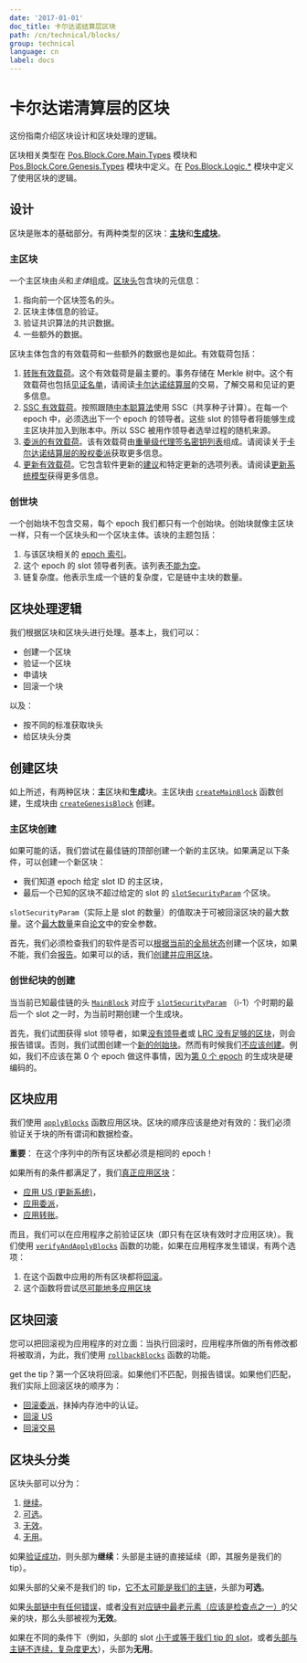 ```yaml
---
date: '2017-01-01'
doc_title: 卡尔达诺结算层区块
path: /cn/technical/blocks/
group: technical
language: cn
label: docs
---
```


<!-- Reviewed at ac0126b2753f1f5ca6fbfb555783fbeb1aa141bd -->

# 卡尔达诺清算层的区块

这份指南介绍区块设计和区块处理的逻辑。

区块相关类型在 [Pos.Block.Core.Main.Types](https://github.com/input-output-hk/cardano-sl/blob/11fdc35884368ba61ec32e3277c037e20dc1c266/src/Pos/Block/Core/Main/Types.hs) 模块和 [Pos.Block.Core.Genesis.Types](https://github.com/input-output-hk/cardano-sl/blob/11fdc35884368ba61ec32e3277c037e20dc1c266/src/Pos/Block/Core/Genesis/Types.hs) 模块中定义。在
[Pos.Block.Logic.\*](https://github.com/input-output-hk/cardano-sl/tree/11fdc35884368ba61ec32e3277c037e20dc1c266/src/Pos/Block/Logic) 模块中定义了使用区块的逻辑。

## 设计

区块是账本的基础部分。有两种类型的区块：[**主块**](https://github.com/input-output-hk/cardano-sl/blob/11fdc35884368ba61ec32e3277c037e20dc1c266/src/Pos/Block/Core/Main/Types.hs#L110)和[**生成块**](https://github.com/input-output-hk/cardano-sl/blob/11fdc35884368ba61ec32e3277c037e20dc1c266/src/Pos/Block/Core/Genesis/Types.hs#L66)。

### 主区块

一个主区块由*头*和*主体*组成。[区块头](https://github.com/input-output-hk/cardano-sl/blob/11fdc35884368ba61ec32e3277c037e20dc1c266/core/Pos/Core/Block.hs#L99)包含块的元信息：

1. 指向前一个区块签名的头。
2. 区块主体信息的验证。
3. 验证共识算法的共识数据。
4. 一些额外的数据。

区块主体包含的有效载荷和一些额外的数据也是如此。有效载荷包括：

1. [转账有效载荷](https://github.com/input-output-hk/cardano-sl/blob/11fdc35884368ba61ec32e3277c037e20dc1c266/src/Pos/Block/Core/Main/Chain.hs#L66)。这个有效载荷是最主要的。事务存储在 Merkle 树中。这个有效载荷也包括[见证名单](https://github.com/input-output-hk/cardano-sl/blob/11fdc35884368ba61ec32e3277c037e20dc1c266/src/Pos/Txp/Core/Types.hs#L283)，请阅读[卡尔达诺结算层](/cardano/transactions/)的交易，了解交易和见证的更多信息。
2. [SSC 有效载荷](https://github.com/input-output-hk/cardano-sl/blob/11fdc35884368ba61ec32e3277c037e20dc1c266/src/Pos/Block/Core/Main/Chain.hs#L68)。按照跟随[中本聪算法](/cardano/proof-of-stake/#follow-the-satoshi)使用 SSC（共享种子计算）。在每一个 epoch 中，必须选出下一个 epoch 的领导者。这些 slot 的领导者将能够生成主区块并加入到账本中。所以 SSC 被用作领导者选举过程的随机来源。
3. [委派的有效载荷](https://github.com/input-output-hk/cardano-sl/blob/11fdc35884368ba61ec32e3277c037e20dc1c266/src/Pos/Block/Core/Main/Chain.hs#L70)。该有效载荷由[重量级代理签名密钥列表](https://github.com/input-output-hk/cardano-sl/blob/11fdc35884368ba61ec32e3277c037e20dc1c266/src/Pos/Delegation/Types.hs#L49)组成。请阅读关于[卡尔达诺结算层的股权委派](/technical/delegation/)获取更多信息。
4. [更新有效载荷](https://github.com/input-output-hk/cardano-sl/blob/11fdc35884368ba61ec32e3277c037e20dc1c266/src/Pos/Block/Core/Main/Chain.hs#L72)。它包含软件更新的[建议](https://github.com/input-output-hk/cardano-sl/blob/732a2c765a417ba0a5010df81061c4473f80a0dc/update/Pos/Update/Core/Types.hs#L300)和特定更新的选项列表。请阅读[更新系统模型](/cardano/update-mechanism/)获得更多信息。

### 创世块

一个创始块不包含交易，每个 epoch 我们都只有一个创始块。创始块就像主区块一样，只有一个区块头和一个区块主体。该块的主题包括：

1. 与该区块相关的 [epoch 索引](https://github.com/input-output-hk/cardano-sl/blob/11fdc35884368ba61ec32e3277c037e20dc1c266/src/Pos/Block/Core/Genesis/Chain.hs#L33)。
2. 这个 epoch 的 slot 领导者列表。该列表[不能为空](https://github.com/input-output-hk/cardano-sl/blob/b4b2c282b0e2a2e4415163e70dcb559396a2237c/core/Pos/Core/Types.hs#L272)。
3. 链复杂度。他表示生成一个链的复杂度，它是链中主块的数量。


## 区块处理逻辑

我们根据区块和区块头进行处理。基本上，我们可以：

* 创建一个区块
* 验证一个区块
* 申请块
* 回滚一个块

以及：

* 按不同的标准获取块头
* 给区块头分类


## 创建区块

如上所述，有两种区块：**主**区块和**生成**块。主区块由 [`createMainBlock`](https://github.com/input-output-hk/cardano-sl/blob/11fdc35884368ba61ec32e3277c037e20dc1c266/src/Pos/Block/Logic/Creation.hs#L156) 函数创建，生成块由 [`createGenesisBlock`](https://github.com/input-output-hk/cardano-sl/blob/11fdc35884368ba61ec32e3277c037e20dc1c266/src/Pos/Block/Logic/Creation.hs#L92) 创建。

### 主区块创建

如果可能的话，我们尝试在最佳链的顶部创建一个新的主区块。如果满足以下条件，可以创建一个新区块：

- 我们知道 epoch 给定 slot ID 的主区块，
- 最后一个已知的区块不超过给定的 slot 的 [`slotSecurityParam`](https://github.com/input-output-hk/cardano-sl/blob/f571087e5b5af339767198141981c850227ca99c/core/Pos/Core/Constants.hs#L86) 个区块。

`slotSecurityParam`（实际上是 slot 的数量）的值取决于可被回滚区块的最大数量。这个[最大数量](https://github.com/input-output-hk/cardano-sl/blob/11fdc35884368ba61ec32e3277c037e20dc1c266/core/Pos/Core/Constants.hs#L81)来自[论文](/glossary/#paper)中的安全参数。


首先，我们必须检查我们的软件是否可以[根据当前的全局状态](https://github.com/input-output-hk/cardano-sl/blob/11fdc35884368ba61ec32e3277c037e20dc1c266/src/Pos/Update/Logic/Global.hs#L139)创建一个区块，如果不能，我们会[报告](https://github.com/input-output-hk/cardano-sl/blob/11fdc35884368ba61ec32e3277c037e20dc1c266/src/Pos/Block/Logic/Creation.hs#L172)。如果可以的话，我们[创建并应用区块](https://github.com/input-output-hk/cardano-sl/blob/11fdc35884368ba61ec32e3277c037e20dc1c266/src/Pos/Block/Logic/Creation.hs#L206)。

### 创世纪块的创建

当当前已知最佳链的头 [`MainBlock`](https://github.com/input-output-hk/cardano-sl/blob/11fdc35884368ba61ec32e3277c037e20dc1c266/src/Pos/Block/Core/Main/Types.hs#L112)  对应于 [`slotSecurityParam`](https://github.com/input-output-hk/cardano-sl/blob/11fdc35884368ba61ec32e3277c037e20dc1c266/core/Pos/Core/Constants.hs#L81) （i-1）个时期的最后一个 slot 之一时，为当前时期创建一个生成块。

首先，我们试图获得 slot 领导者，如果[没有领导者](https://github.com/input-output-hk/cardano-sl/blob/11fdc35884368ba61ec32e3277c037e20dc1c266/src/Pos/Block/Logic/Creation.hs#L99)或 [LRC 没有足够的区块](https://github.com/input-output-hk/cardano-sl/blob/11fdc35884368ba61ec32e3277c037e20dc1c266/src/Pos/Block/Logic/Creation.hs#L102)，则会报告错误。否则，我们试图创建一个[新的创始块](https://github.com/input-output-hk/cardano-sl/blob/11fdc35884368ba61ec32e3277c037e20dc1c266/src/Pos/Block/Logic/Creation.hs#L115)。然而有时候我们[不应该创建](https://github.com/input-output-hk/cardano-sl/blob/11fdc35884368ba61ec32e3277c037e20dc1c266/src/Pos/Block/Logic/Creation.hs#L106)。例如，我们不应该在第 0 个 epoch 做这件事情，因为[第 0 个 epoch](https://github.com/input-output-hk/cardano-sl/blob/11fdc35884368ba61ec32e3277c037e20dc1c266/src/Pos/Block/Logic/Creation.hs#L108) 的生成块是硬编码的。


## 区块应用

我们使用 [`applyBlocks`](https://github.com/input-output-hk/cardano-sl/blob/09e4fcf8a7f1a5a587d0241aa93f23e2d72c7c70/src/Pos/Block/Logic/VAR.hs#L182) 函数应用区块。区块的顺序应该是绝对有效的：我们必须验证关于块的所有谓词和数据检查。

**重要**： 在这个序列中的所有区块都必须是相同的 epoch！

如果所有的条件都满足了，我们[真正应用区块](https://github.com/input-output-hk/cardano-sl/blob/09e4fcf8a7f1a5a587d0241aa93f23e2d72c7c70/src/Pos/Block/Logic/Internal.hs#L107)：

- [应用 US (更新系统)](https://github.com/input-output-hk/cardano-sl/blob/09e4fcf8a7f1a5a587d0241aa93f23e2d72c7c70/src/Pos/Block/Logic/Internal.hs#L141)，
- [应用委派](https://github.com/input-output-hk/cardano-sl/blob/09e4fcf8a7f1a5a587d0241aa93f23e2d72c7c70/src/Pos/Block/Logic/Internal.hs#L142)，
- [应用转账](https://github.com/input-output-hk/cardano-sl/blob/09e4fcf8a7f1a5a587d0241aa93f23e2d72c7c70/src/Pos/Block/Logic/Internal.hs#L143)。

而且，我们可以在应用程序之前验证区块（即只有在区块有效时才应用区块）。我们使用 [`verifyAndApplyBlocks`](https://github.com/input-output-hk/cardano-sl/blob/11fdc35884368ba61ec32e3277c037e20dc1c266/src/Pos/Block/Logic/VAR.hs#L99) 函数的功能，如果在应用程序发生错误，有两个选项：

1. 在这个函数中应用的所有区块都将[回滚](https://github.com/input-output-hk/cardano-sl/blob/11fdc35884368ba61ec32e3277c037e20dc1c266/src/Pos/Block/Logic/VAR.hs#L137)。
2. 这个函数将尝试[尽可能地多应用区块](https://github.com/input-output-hk/cardano-sl/blob/11fdc35884368ba61ec32e3277c037e20dc1c266/src/Pos/Block/Logic/VAR.hs#L126)


## 区块回滚

您可以把回滚视为应用程序的对立面：当执行回滚时，应用程序所做的所有修改都将被取消，为此，我们使用 [`rollbackBlocks`](https://github.com/input-output-hk/cardano-sl/blob/11fdc35884368ba61ec32e3277c037e20dc1c266/src/Pos/Block/Logic/VAR.hs#L208) 函数的功能。

get the tip？第一个区块将回滚。如果他们不匹配，则报告错误。如果他们匹配，我们实际上回滚区块的顺序为：

- [回滚委派](https://github.com/input-output-hk/cardano-sl/blob/11fdc35884368ba61ec32e3277c037e20dc1c266/src/Pos/Block/Logic/Internal.hs#L173)，抹掉内存池中的认证。
- [回滚 US](https://github.com/input-output-hk/cardano-sl/blob/11fdc35884368ba61ec32e3277c037e20dc1c266/src/Pos/Block/Logic/Internal.hs#L174)
- [回滚交易](https://github.com/input-output-hk/cardano-sl/blob/11fdc35884368ba61ec32e3277c037e20dc1c266/src/Pos/Block/Logic/Internal.hs#L172)


## 区块头分类

区块头部可以分为：

1.  [继续](https://github.com/input-output-hk/cardano-sl/blob/11fdc35884368ba61ec32e3277c037e20dc1c266/src/Pos/Block/Logic/Header.hs#L51)。
2.  [可选](https://github.com/input-output-hk/cardano-sl/blob/11fdc35884368ba61ec32e3277c037e20dc1c266/src/Pos/Block/Logic/Header.hs#L54)。
3.  [无效](https://github.com/input-output-hk/cardano-sl/blob/11fdc35884368ba61ec32e3277c037e20dc1c266/src/Pos/Block/Logic/Header.hs#L59)。
4.  [无用](https://github.com/input-output-hk/cardano-sl/blob/11fdc35884368ba61ec32e3277c037e20dc1c266/src/Pos/Block/Logic/Header.hs#L57)。


如果[验证成功](https://github.com/input-output-hk/cardano-sl/blob/11fdc35884368ba61ec32e3277c037e20dc1c266/src/Pos/Block/Logic/Header.hs#L120)，则头部为**继续**：头部是主链的直接延续（即，其服务是我们的 tip）。

如果头部的父亲不是我们的 tip，[它不太可能是我们的主链](https://github.com/input-output-hk/cardano-sl/blob/11fdc35884368ba61ec32e3277c037e20dc1c266/src/Pos/Block/Logic/Header.hs#L124)，头部为**可选**。


如果[头部链中有任何错误](https://github.com/input-output-hk/cardano-sl/blob/11fdc35884368ba61ec32e3277c037e20dc1c266/src/Pos/Block/Logic/Header.hs#L170)，或者[没有对应链中最老元素（应该是检查点之一）](https://github.com/input-output-hk/cardano-sl/blob/11fdc35884368ba61ec32e3277c037e20dc1c266/src/Pos/Block/Logic/Header.hs#L172)的父亲的块，那么头部被视为**无效**。


如果在不同的条件下（例如，头部的 slot [小于或等于我们 tip 的 slot](https://github.com/input-output-hk/cardano-sl/blob/11fdc35884368ba61ec32e3277c037e20dc1c266/src/Pos/Block/Logic/Header.hs#L94)，或者[头部与主链不连续，复杂度更大](https://github.com/input-output-hk/cardano-sl/blob/11fdc35884368ba61ec32e3277c037e20dc1c266/src/Pos/Block/Logic/Header.hs#L129)），头部为**无用**。



